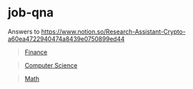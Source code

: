 # job-qna

Answers to https://www.notion.so/Research-Assistant-Crypto-a60ea4722940474a8439e0750899ed44

> [Finance](https://github.com/ezchinonso/job-qna/FINANCE.md)

> [Computer Science](https://github.com/ezchinonso/job-qna/COMPUTER-SCIENCE.md)

> [Math](https://github.com/ezchinonso/job-qna/MATH.md)
